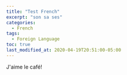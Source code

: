 ```yaml
---
title: "Test French"
excerpt: "son sa ses"
categories:
  - French
tags:
  - Foreign Language
toc: true
last_modified_at: 2020-04-19T20:51:00-05:00
---
```


J'aime le café!
